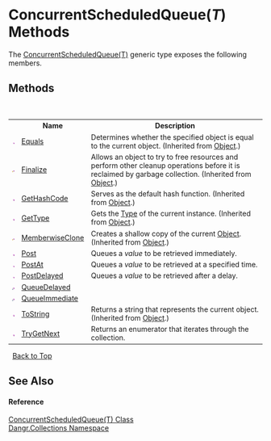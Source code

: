 # ConcurrentScheduledQueue(*T*) Methods
 

The <a href="T_Dangr_Collections_ConcurrentScheduledQueue_1">ConcurrentScheduledQueue(T)</a> generic type exposes the following members.


## Methods
&nbsp;<table><tr><th></th><th>Name</th><th>Description</th></tr><tr><td>![Public method](media/pubmethod.gif "Public method")</td><td><a href="http://msdn2.microsoft.com/en-us/library/bsc2ak47" target="_blank">Equals</a></td><td>
Determines whether the specified object is equal to the current object.
 (Inherited from <a href="http://msdn2.microsoft.com/en-us/library/e5kfa45b" target="_blank">Object</a>.)</td></tr><tr><td>![Protected method](media/protmethod.gif "Protected method")</td><td><a href="http://msdn2.microsoft.com/en-us/library/4k87zsw7" target="_blank">Finalize</a></td><td>
Allows an object to try to free resources and perform other cleanup operations before it is reclaimed by garbage collection.
 (Inherited from <a href="http://msdn2.microsoft.com/en-us/library/e5kfa45b" target="_blank">Object</a>.)</td></tr><tr><td>![Public method](media/pubmethod.gif "Public method")</td><td><a href="http://msdn2.microsoft.com/en-us/library/zdee4b3y" target="_blank">GetHashCode</a></td><td>
Serves as the default hash function.
 (Inherited from <a href="http://msdn2.microsoft.com/en-us/library/e5kfa45b" target="_blank">Object</a>.)</td></tr><tr><td>![Public method](media/pubmethod.gif "Public method")</td><td><a href="http://msdn2.microsoft.com/en-us/library/dfwy45w9" target="_blank">GetType</a></td><td>
Gets the <a href="http://msdn2.microsoft.com/en-us/library/42892f65" target="_blank">Type</a> of the current instance.
 (Inherited from <a href="http://msdn2.microsoft.com/en-us/library/e5kfa45b" target="_blank">Object</a>.)</td></tr><tr><td>![Protected method](media/protmethod.gif "Protected method")</td><td><a href="http://msdn2.microsoft.com/en-us/library/57ctke0a" target="_blank">MemberwiseClone</a></td><td>
Creates a shallow copy of the current <a href="http://msdn2.microsoft.com/en-us/library/e5kfa45b" target="_blank">Object</a>.
 (Inherited from <a href="http://msdn2.microsoft.com/en-us/library/e5kfa45b" target="_blank">Object</a>.)</td></tr><tr><td>![Public method](media/pubmethod.gif "Public method")</td><td><a href="M_Dangr_Collections_ConcurrentScheduledQueue_1_Post">Post</a></td><td>
Queues a *value* to be retrieved immediately.</td></tr><tr><td>![Public method](media/pubmethod.gif "Public method")</td><td><a href="M_Dangr_Collections_ConcurrentScheduledQueue_1_PostAt">PostAt</a></td><td>
Queues a *value* to be retrieved at a specified time.</td></tr><tr><td>![Public method](media/pubmethod.gif "Public method")</td><td><a href="M_Dangr_Collections_ConcurrentScheduledQueue_1_PostDelayed">PostDelayed</a></td><td>
Queues a *value* to be retrieved after a delay.</td></tr><tr><td>![Private method](media/privmethod.gif "Private method")</td><td><a href="M_Dangr_Collections_ConcurrentScheduledQueue_1_QueueDelayed">QueueDelayed</a></td><td /></tr><tr><td>![Private method](media/privmethod.gif "Private method")</td><td><a href="M_Dangr_Collections_ConcurrentScheduledQueue_1_QueueImmediate">QueueImmediate</a></td><td /></tr><tr><td>![Public method](media/pubmethod.gif "Public method")</td><td><a href="http://msdn2.microsoft.com/en-us/library/7bxwbwt2" target="_blank">ToString</a></td><td>
Returns a string that represents the current object.
 (Inherited from <a href="http://msdn2.microsoft.com/en-us/library/e5kfa45b" target="_blank">Object</a>.)</td></tr><tr><td>![Public method](media/pubmethod.gif "Public method")</td><td><a href="M_Dangr_Collections_ConcurrentScheduledQueue_1_TryGetNext">TryGetNext</a></td><td>
Returns an enumerator that iterates through the collection.</td></tr></table>&nbsp;
<a href="#concurrentscheduledqueue(*t*)-methods">Back to Top</a>

## See Also


#### Reference
<a href="T_Dangr_Collections_ConcurrentScheduledQueue_1">ConcurrentScheduledQueue(T) Class</a><br /><a href="N_Dangr_Collections">Dangr.Collections Namespace</a><br />